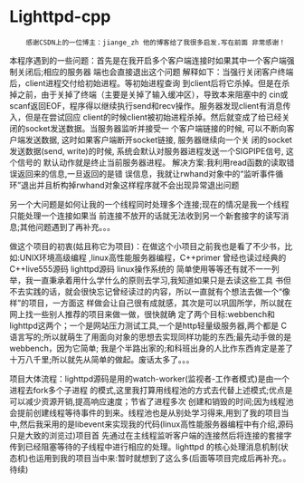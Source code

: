 # Lighttpd-cpp


        感谢CSDN上的一位博主：jiange_zh 他的博客给了我很多启发.写在前面 非常感谢！
        
        
本程序遇到的一些问题：首先是在我开启多个客户端连接时如果其中一个客户端强制关闭后;相应的服务器
端也会直接退出这个问题 解释如下：当强行关闭客户终端后，client进程交付给初始进程。等初始进程查询
到client后将它杀掉。但是在杀掉之前，由于关掉了终端（主要是关掉了输入缓冲区），导致本来阻塞中的
cin或scanf返回EOF，程序得以继续执行send和recv操作。服务器发现client有消息传入，但是在尝试回应
client的时候client被初始进程杀掉。然后就变成了给已经关闭的socket发送数据。当服务器监听并接受一
个客户端链接的时候, 可以不断向客户端发送数据, 这时如果客户端断开socket链接, 服务器继续向一个关
闭的socket 发送数据(send, write)的时候, 系统会默认对服务器进程发送一个SIGPIPE信号, 这个信号的
默认动作就是终止当前服务器进程。  解决方案:我利用read函数的读取错误返回来的信息,一旦返回的是错
误信息，我就让rwhand对象中的“监听事件循环”退出并且析构掉rwhand对象这样程序就不会出现异常退出问题

 另一个大问题是如何让我的一个线程同时处理多个连接;现在的情况是我一个线程只能处理一个连接如果当
前连接不放开的话就无法收到另一个新套接字的读写消息;其他问题遇到了再补充。。。


   做这个项目的初衷(姑且称它为项目)：在做这个小项目之前我也是看了不少书，比如:UNIX环境高级编程 
,linux高性能服务器编程，C++primer 曾经也读过经典的C++live555源码 lighttpd源码 linux操作系统的
简单使用等等还有就不一一列举，我一直秉承着用什么学什么的原则去学习,我知道如果只是去读这些工具
书但不去实践的话，就会很快忘记曾经读过的内容，所以一直就有个想法去做一个“像样”的项目，一方面这
样做会让自己很有成就感，其次是可以巩固所学，所以就在网上找一些别人推荐的项目来做一做，很快就确
定了两个目标:webbench和lighttpd这两个；一个是网站压力测试工具,一个是http轻量级服务器,两个都是
C语言写的;所以就萌生了用面向对象的思想去实现同样功能的东西;最先动手做的是webbench，因为它简单;
我是个半路出家的;和科班出身的人比作东西肯定是差了十万八千里;所以就先从简单的做起。废话太多了。。。


    
   项目大体流程：lighttpd源码是用的watch-worker(监视者-工作者模式)是由一个进程去fork多个子进程
的模式,这里我打算用线程池的方式去代替上述模式;优点是可以减少资源开销,提高响应速度；节省了进程多次
创建和销毁的时间;因为线程池会提前创建线程等待事件的到来。线程池也是从别处学习得来,用到了我的项目当
中,然后我采用的是libevent来实现我的代码(linux高性能服务器编程中有介绍,源码只是大致的浏览过)项目首
先通过在主线程监听客户端的连接然后将连接的套接字传到已经阻塞等待的子线程中进行相应的处理。lighttpd
的核心处理消息机制(状态机)也运用到我的项目当中来:暂时就想到了这么多(后面等项目完成后再补充。。待续)
